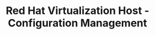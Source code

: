 ---
permalink: /product-documents/rhvh/nist-800-53/cm/
layout: control_family
title: Red Hat Virtualization Host - Configuration Management
category: Product Documents
lead: |
  Control responses for NIST 800-53 rev4.
subnav:
  data: components.rhvh.satisfies
  href: ['#%', control_key]
  text: control_key
product_info:
  name: Red Hat Virtualization Host
  opencontrol_component: rhvh
  control_family_shorthand: CM
---